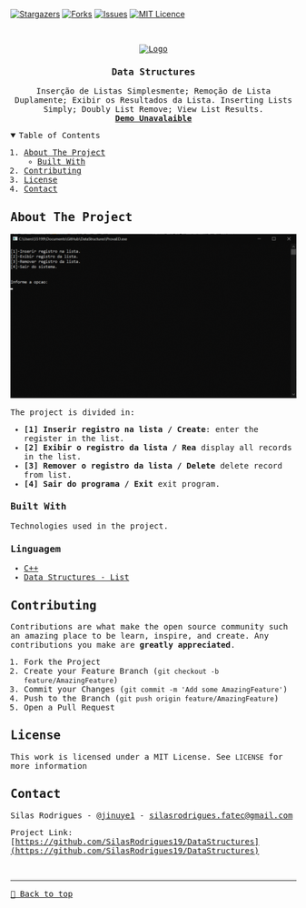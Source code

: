 [![Stargazers][stars-shield]][stars-url]
[![Forks][forks-shield]][forks-url]
[![Issues][issues-shield]][issues-url]
[![MIT Licence][license-shield]][license-url]


<!-- PROJECT LOGO -->
<br />
<samp>
<p align="center">
  <a href="#">
    <img src="https://glisteneducation.com/wp-content/uploads/2020/06/042a032ef07597e1e3e35c037d972142.png" alt="Logo" width="80" height="80">
  </a>

  <h3 align="center">Data Structures</h3>

  <p align="center">
    Inserção de Listas Simplesmente; Remoção de Lista Duplamente; Exibir os Resultados da Lista.
    Inserting Lists Simply; Doubly List Remove; View List Results.
    <br />
    <a href="#"><strong>Demo Unavalaible</strong></a>
    <br />
  </p>
</p>



<!-- TABLE OF CONTENTS -->
<details open="open">
  <summary>Table of Contents</summary>
  <ol>
    <li>
      <a href="#about-the-project">About The Project</a>
      <ul>
        <li><a href="#built-with">Built With</a></li>
      </ul>
    </li>
    <li><a href="#contributing">Contributing</a></li>
    <li><a href="#license">License</a></li>
    <li><a href="#contact">Contact</a></li>
  </ol>
</details>



<!-- ABOUT THE PROJECT -->
## About The Project

[![About View][About View]](https://github.com/SilasRodrigues19/DataStructures)



The project is divided in:
* **[1] Inserir registro na lista / Create**: enter the register in the list.
* **[2] Exibir o registro da lista / Rea** display all records in the list.
* **[3] Remover o registro da lista / Delete** delete record from list.
* **[4] Sair do programa / Exit** exit program.

### Built With

Technologies used in the project.

### Linguagem
* [C++](https://en.wikipedia.org/wiki/C%2B%2B)
* [Data Structures - List](https://en.wikipedia.org/wiki/List_of_data_structures)


<!-- CONTRIBUTING -->
## Contributing

Contributions are what make the open source community such an amazing place to be learn, inspire, and create. Any contributions you make are **greatly appreciated**.

1. Fork the Project
2. Create your Feature Branch (`git checkout -b feature/AmazingFeature`)
3. Commit your Changes (`git commit -m 'Add some AmazingFeature'`)
4. Push to the Branch (`git push origin feature/AmazingFeature`)
5. Open a Pull Request


<!-- LICENSE -->
## License

This work is licensed under a MIT License. See `LICENSE` for more information


<!-- CONTACT -->
## Contact

Silas Rodrigues - [@jinuye1](https://twitter.com/jinuye1) - silasrodrigues.fatec@gmail.com

Project Link: [https://github.com/SilasRodrigues19/DataStructures](https://github.com/SilasRodrigues19/DataStructures)

   
   <!-- MARKDOWN LINKS & IMAGES -->
<!-- https://www.markdownguide.org/basic-syntax/#reference-style-links -->
[contributors-shield]: https://img.shields.io/github/contributors/SilasRodrigues19/DataStructures.svg?style=for-the-badge
[contributors-url]: https://github.com/SilasRodrigues19/DataStructures/graphs/contributors
[forks-shield]: https://img.shields.io/github/forks/SilasRodrigues19/DataStructures.svg?style=for-the-badge
[forks-url]: https://github.com/SilasRodrigues19/DataStructures/network/members
[stars-shield]: https://img.shields.io/github/stars/SilasRodrigues19/DataStructures.svg?style=for-the-badge
[stars-url]: https://github.com/SilasRodrigues19/DataStructures/stargazers
[issues-shield]: https://img.shields.io/github/issues/SilasRodrigues19/DataStructures.svg?style=for-the-badge
[issues-url]: https://github.com/SilasRodrigues19/DataStructures/issues
[license-shield]: https://img.shields.io/github/license/SilasRodrigues19/DataStructures.svg?style=for-the-badge
[license-url]: https://github.com/SilasRodrigues19/DataStructures/blob/master/LICENSE
[About View]: https://github.com/SilasRodrigues19/DataStructures/blob/main/img/preview.gif

<br><hr>
[🔼 Back to top](#Data-Structures)

